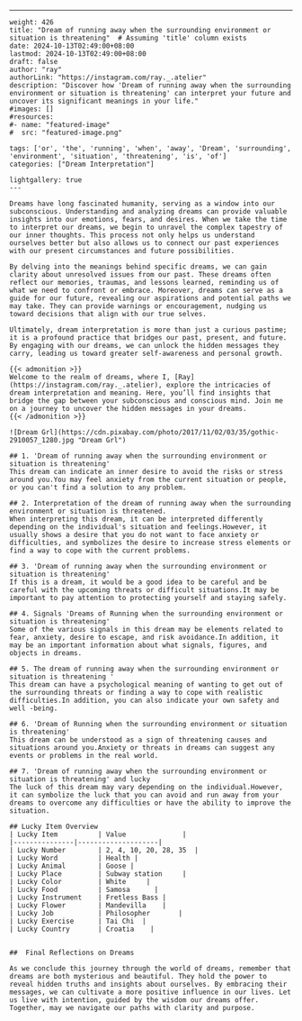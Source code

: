 ---
    weight: 426
    title: "Dream of running away when the surrounding environment or situation is threatening"  # Assuming 'title' column exists
    date: 2024-10-13T02:49:00+08:00
    lastmod: 2024-10-13T02:49:00+08:00
    draft: false
    author: "ray"
    authorLink: "https://instagram.com/ray._.atelier"
    description: "Discover how 'Dream of running away when the surrounding environment or situation is threatening' can interpret your future and uncover its significant meanings in your life."
    #images: []
    #resources:
    #- name: "featured-image"
    #  src: "featured-image.png"
    
    tags: ['or', 'the', 'running', 'when', 'away', 'Dream', 'surrounding', 'environment', 'situation', 'threatening', 'is', 'of']
    categories: ["Dream Interpretation"]
    
    lightgallery: true
    ---
    
    Dreams have long fascinated humanity, serving as a window into our subconscious. Understanding and analyzing dreams can provide valuable insights into our emotions, fears, and desires. When we take the time to interpret our dreams, we begin to unravel the complex tapestry of our inner thoughts. This process not only helps us understand ourselves better but also allows us to connect our past experiences with our present circumstances and future possibilities.
    
    By delving into the meanings behind specific dreams, we can gain clarity about unresolved issues from our past. These dreams often reflect our memories, traumas, and lessons learned, reminding us of what we need to confront or embrace. Moreover, dreams can serve as a guide for our future, revealing our aspirations and potential paths we may take. They can provide warnings or encouragement, nudging us toward decisions that align with our true selves.
    
    Ultimately, dream interpretation is more than just a curious pastime; it is a profound practice that bridges our past, present, and future. By engaging with our dreams, we can unlock the hidden messages they carry, leading us toward greater self-awareness and personal growth.
    
    {{< admonition >}}
    Welcome to the realm of dreams, where I, [Ray](https://instagram.com/ray._.atelier), explore the intricacies of dream interpretation and meaning. Here, you’ll find insights that bridge the gap between your subconscious and conscious mind. Join me on a journey to uncover the hidden messages in your dreams.
    {{< /admonition >}}
    
    ![Dream Grl](https://cdn.pixabay.com/photo/2017/11/02/03/35/gothic-2910057_1280.jpg "Dream Grl")
    
    ## 1. 'Dream of running away when the surrounding environment or situation is threatening'
    This dream can indicate an inner desire to avoid the risks or stress around you.You may feel anxiety from the current situation or people, or you can't find a solution to any problem.
    
    ## 2. Interpretation of the dream of running away when the surrounding environment or situation is threatened.
    When interpreting this dream, it can be interpreted differently depending on the individual's situation and feelings.However, it usually shows a desire that you do not want to face anxiety or difficulties, and symbolizes the desire to increase stress elements or find a way to cope with the current problems.
    
    ## 3. 'Dream of running away when the surrounding environment or situation is threatening'
    If this is a dream, it would be a good idea to be careful and be careful with the upcoming threats or difficult situations.It may be important to pay attention to protecting yourself and staying safely.
    
    ## 4. Signals 'Dreams of Running when the surrounding environment or situation is threatening'
    Some of the various signals in this dream may be elements related to fear, anxiety, desire to escape, and risk avoidance.In addition, it may be an important information about what signals, figures, and objects in dreams.
    
    ## 5. The dream of running away when the surrounding environment or situation is threatening '
    This dream can have a psychological meaning of wanting to get out of the surrounding threats or finding a way to cope with realistic difficulties.In addition, you can also indicate your own safety and well -being.
    
    ## 6. 'Dream of Running when the surrounding environment or situation is threatening'
    This dream can be understood as a sign of threatening causes and situations around you.Anxiety or threats in dreams can suggest any events or problems in the real world.
    
    ## 7. 'Dream of running away when the surrounding environment or situation is threatening' and lucky
    The luck of this dream may vary depending on the individual.However, it can symbolize the luck that you can avoid and run away from your dreams to overcome any difficulties or have the ability to improve the situation.
    
    ## Lucky Item Overview
    | Lucky Item          | Value              |
    |---------------|--------------------|
    | Lucky Number        | 2, 4, 10, 20, 28, 35  |
    | Lucky Word          | Health |
    | Lucky Animal        | Goose |
    | Lucky Place         | Subway station     |
    | Lucky Color         | White     |
    | Lucky Food          | Samosa      |
    | Lucky Instrument    | Fretless Bass |
    | Lucky Flower        | Mandevilla    |
    | Lucky Job           | Philosopher       |
    | Lucky Exercise      | Tai Chi  |
    | Lucky Country       | Croatia    |
    
    
    ##  Final Reflections on Dreams
    
    As we conclude this journey through the world of dreams, remember that dreams are both mysterious and beautiful. They hold the power to reveal hidden truths and insights about ourselves. By embracing their messages, we can cultivate a more positive influence in our lives. Let us live with intention, guided by the wisdom our dreams offer. Together, may we navigate our paths with clarity and purpose.
    